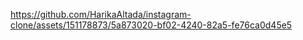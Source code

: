 

https://github.com/HarikaAltada/instagram-clone/assets/151178873/5a873020-bf02-4240-82a5-fe76ca0d45e5

